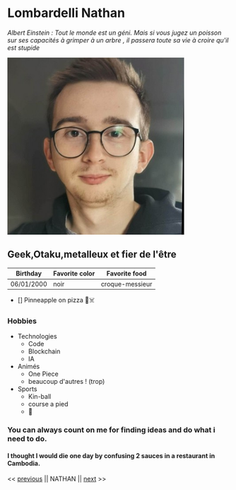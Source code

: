# Lombardelli Nathan

_Albert Einstein : Tout le monde est un géni\. Mais si vous jugez un poisson sur ses capacités à grimper à un arbre , il passera toute sa vie à croire qu'il est stupide_


![moi](/images/moi.jpg)


## Geek,Otaku,metalleux et fier de l'être 


Birthday| Favorite color | Favorite food
--------|----------------|---------------
06/01/2000| noir| croque-messieur

- [] Pinneapple on pizza :pinched_fingers::skull_and_crossbones:

### Hobbies

* Technologies
    * Code
    * Blockchain
    * IA
* Animés
    * One Piece
    * beaucoup d'autres ! (trop)
* Sports
    * Kin-ball
    * course a pied
    * :muscle:



### You can always count on me for finding ideas and do what i need to do.

#### I thought I would die one day by confusing 2 sauces in a restaurant in Cambodia.


<< [previous](https://github.com/Flabidouf/markdown-challenge) || NATHAN || [next](https://github.com/Nicolas1206/markdown-challenge) >>

